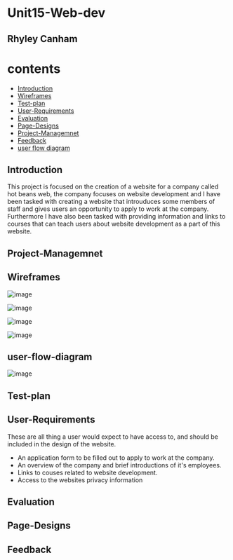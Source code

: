 # Unit15-Web-dev
## Rhyley Canham

# contents
- [Introduction](#Introduction)
- [Wireframes](#Wireframes)
- [Test-plan](#Test-plan)
- [User-Requirements](#User-Requirements)
- [Evaluation](#Evaluation)
- [Page-Designs](#Page-Designs)
- [Project-Managemnet](#Project-Managemnet)
- [Feedback](#Feedback)
- [user flow diagram](#user-flow-diagram)

## Introduction 

This project is focused on the creation of a website for a company called hot beans web, 
the company focuses on website development and I have been tasked with creating a website
that introuduces some members of staff and gives users an opportunity to apply to work at the company.
Furthermore I have also been tasked with providing information and links to courses that can
teach users about website development as a part of this website.

## Project-Managemnet

## Wireframes
![image](https://github.com/user-attachments/assets/21c6fdd4-a8d4-4157-83d0-731a242b3758)

![image](https://github.com/user-attachments/assets/dd5f1544-9a65-4582-b8dd-5273ae7951f3)

![image](https://github.com/user-attachments/assets/d7ba524d-89de-4e19-9e5f-21019a4299e0)

![image](https://github.com/user-attachments/assets/a35ea5ed-625c-42e1-a8e7-044575c6d4a3)

## user-flow-diagram
![image](https://github.com/user-attachments/assets/b1cb6406-5aef-4f90-985d-9e13294d89a9)

## Test-plan

## User-Requirements
These are all thing a user would expect to have access to, and should be included in the design of the website.
- An application form to be filled out to apply to work at the company.
- An overview of the company and brief introductions of it's employees.
- Links to couses related to website development.
- Access to the websites privacy information
## Evaluation

## Page-Designs

## Feedback
